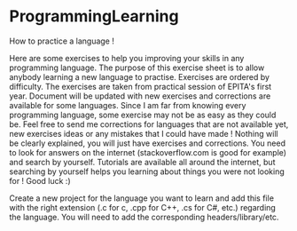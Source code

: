 ProgrammingLearning
===================

How to practice a language !

Here are some exercises to help you improving your skills in any programming language.
The purpose of this exercise sheet is to allow anybody learning a new language to practise. Exercises are ordered by difficulty.
The exercises are taken from practical session of EPITA's first year.
Document will be updated with new exercises and corrections are available for some languages.
Since I am far from knowing every programming language, some exercise may not be as easy as they could be.
Feel free to send me corrections for languages that are not available yet,
new exercises ideas or any mistakes that I could have made !
Nothing will be clearly explained, you will just have exercises and corrections.
You need to look for answers on the internet (stackoverflow.com is good for example) and search by yourself.
Tutorials are available all around the internet, but searching by yourself helps you learning about things
you were not looking for !
Good luck :)

Create a new project for the language you want to learn and add this file with the 
right extension (.c for c, .cpp for C++, .cs for C#, etc.) regarding the language.
You will need to add the corresponding headers/library/etc.
